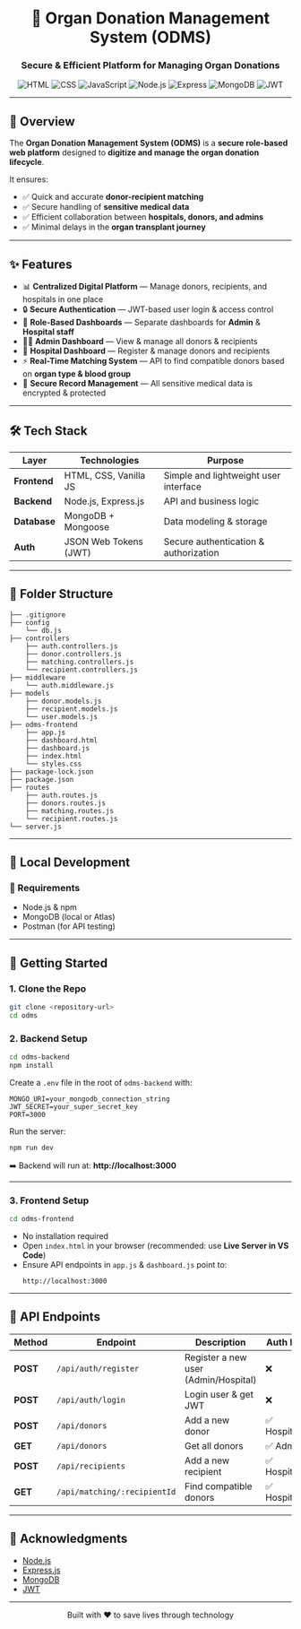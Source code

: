 <div align="center">

# 🏥 Organ Donation Management System (ODMS)  
### Secure & Efficient Platform for Managing Organ Donations  

</div>

<p align="center">
  <img src="https://img.shields.io/badge/HTML5-E34F26?style=for-the-badge&logo=html5&logoColor=white" alt="HTML"/>
  <img src="https://img.shields.io/badge/CSS3-1572B6?style=for-the-badge&logo=css3&logoColor=white" alt="CSS"/>
  <img src="https://img.shields.io/badge/JavaScript-F7DF1E?style=for-the-badge&logo=javascript&logoColor=black" alt="JavaScript"/>
  <img src="https://img.shields.io/badge/Node.js-43853D?style=for-the-badge&logo=node.js&logoColor=white" alt="Node.js"/>
  <img src="https://img.shields.io/badge/Express.js-000000?style=for-the-badge&logo=express&logoColor=white" alt="Express"/>
  <img src="https://img.shields.io/badge/MongoDB-4EA94B?style=for-the-badge&logo=mongodb&logoColor=white" alt="MongoDB"/>
  <img src="https://img.shields.io/badge/JWT-000000?style=for-the-badge&logo=jsonwebtokens&logoColor=white" alt="JWT"/>
</p>

---

## 📌 Overview  

The **Organ Donation Management System (ODMS)** is a **secure role-based web platform** designed to **digitize and manage the organ donation lifecycle**.  

It ensures:  
- ✅ Quick and accurate **donor-recipient matching**  
- ✅ Secure handling of **sensitive medical data**  
- ✅ Efficient collaboration between **hospitals, donors, and admins**  
- ✅ Minimal delays in the **organ transplant journey**  

---

## ✨ Features  

- 📊 **Centralized Digital Platform** — Manage donors, recipients, and hospitals in one place  
- 🔒 **Secure Authentication** — JWT-based user login & access control  
- 🏥 **Role-Based Dashboards** — Separate dashboards for **Admin** & **Hospital staff**  
- 🧑‍⚕️ **Admin Dashboard** — View & manage all donors & recipients  
- 🏨 **Hospital Dashboard** — Register & manage donors and recipients  
- ⚡ **Real-Time Matching System** — API to find compatible donors based on **organ type & blood group**  
- 📂 **Secure Record Management** — All sensitive medical data is encrypted & protected  

---

## 🛠️ Tech Stack  

| Layer        | Technologies               | Purpose                              |
|--------------|----------------------------|--------------------------------------|
| **Frontend** | HTML, CSS, Vanilla JS       | Simple and lightweight user interface |
| **Backend**  | Node.js, Express.js         | API and business logic                |
| **Database** | MongoDB + Mongoose          | Data modeling & storage               |
| **Auth**     | JSON Web Tokens (JWT)       | Secure authentication & authorization |

---

## 📁 Folder Structure  

```
├── .gitignore
├── config
    └── db.js
├── controllers
    ├── auth.controllers.js
    ├── donor.controllers.js
    ├── matching.controllers.js
    └── recipient.controllers.js
├── middleware
    └── auth.middleware.js
├── models
    ├── donor.models.js
    ├── recipient.models.js
    └── user.models.js
├── odms-frontend
    ├── app.js
    ├── dashboard.html
    ├── dashboard.js
    ├── index.html
    └── styles.css
├── package-lock.json
├── package.json
├── routes
    ├── auth.routes.js
    ├── donors.routes.js
    ├── matching.routes.js
    └── recipient.routes.js
└── server.js

```

---

## 🧪 Local Development  

### 🔧 Requirements  

- Node.js & npm  
- MongoDB (local or Atlas)  
- Postman (for API testing)  

---

## 🏁 Getting Started  

### 1. Clone the Repo  

```bash
git clone <repository-url>
cd odms
```

### 2. Backend Setup  

```bash
cd odms-backend
npm install
```

Create a `.env` file in the root of `odms-backend` with:  

```env
MONGO_URI=your_mongodb_connection_string
JWT_SECRET=your_super_secret_key
PORT=3000
```

Run the server:  

```bash
npm run dev
```

➡️ Backend will run at: **http://localhost:3000**  

---

### 3. Frontend Setup  

```bash
cd odms-frontend
```

- No installation required  
- Open `index.html` in your browser (recommended: use **Live Server in VS Code**)  
- Ensure API endpoints in `app.js` & `dashboard.js` point to:  
  ```
  http://localhost:3000
  ```

---

## 📡 API Endpoints  

| Method | Endpoint | Description | Auth Required |
|--------|----------|-------------|---------------|
| **POST** | `/api/auth/register` | Register a new user (Admin/Hospital) | ❌ |
| **POST** | `/api/auth/login` | Login user & get JWT | ❌ |
| **POST** | `/api/donors` | Add a new donor | ✅ Hospital/Admin |
| **GET**  | `/api/donors` | Get all donors | ✅ Admin |
| **POST** | `/api/recipients` | Add a new recipient | ✅ Hospital/Admin |
| **GET**  | `/api/matching/:recipientId` | Find compatible donors | ✅ Hospital/Admin |

---

## 🙌 Acknowledgments  

- [Node.js](https://nodejs.org/)  
- [Express.js](https://expressjs.com/)  
- [MongoDB](https://www.mongodb.com/)  
- [JWT](https://jwt.io/)  

---

<div align="center">
  Built with ❤️ to save lives through technology  
</div>
